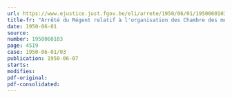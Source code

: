 ```yaml
---
url: https://www.ejustice.just.fgov.be/eli/arrete/1950/06/01/1950060103/justel
title-fr: "Arrêté du Régent relatif à l'organisation des Chambre des métiers et négoces"
date: 1950-06-01
source:
number: 1950060103
page: 4519
case: 1950-06-01/03
publication: 1950-06-07
starts:
modifies:
pdf-original:
pdf-consolidated:
---
```


